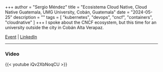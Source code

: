 +++
author = "Sergio Méndez"
title = "Ecosistema Cloud Native, Cloud Native Guatemala, UMG University, Cobán, Guatemala"
date = "2024-05-25"
description = ""
tags = [
    "kubernetes",
    "devops",
    "cncf",
    "containers",
    "cloudnative"
]
+++
I spoke about the CNCF ecosystem, but this time for an university outside the city in Cobán Alta Verapaz.

[Event](https://community.cncf.io/events/details/cncf-cloud-native-guatemala-presents-cloud-native-day-coban/) | [LinkedIn](https://www.linkedin.com/feed/update/urn:li:share:7197418709991256064/) 
<!--more-->
---
### Video

{{< youtube iQv2XbNoqCU >}}